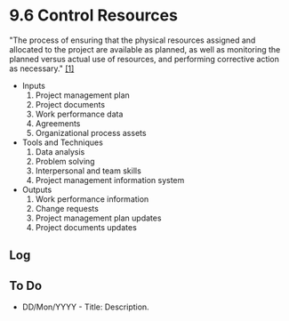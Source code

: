 # 9.6 Control Resources

"The process of ensuring that the physical resources assigned and allocated to
the project are available as planned, as well as monitoring the planned versus
actual use of resources, and performing corrective action as necessary."
[[1]](../home.md#references)

- Inputs
  1. Project management plan
  2. Project documents
  3. Work performance data
  4. Agreements
  5. Organizational process assets
- Tools and Techniques
  1. Data analysis
  2. Problem solving
  3. Interpersonal and team skills
  4. Project management information system
- Outputs
  1. Work performance information
  2. Change requests
  3. Project management plan updates
  4. Project documents updates

## Log

## To Do

- DD/Mon/YYYY - Title: Description.
